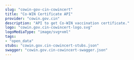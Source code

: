 ```yaml
---
slug: "cowin-gov-cin-cowincert"
title: "Co-WIN Certificate API"
provider: "cowin.gov.cin"
description: "API to get Co-WIN vaccination certificate."
logo: "cowin.gov.cin-cowincert-logo.svg"
logoMediaType: "image/svg+xml"
tags:
- "open_data"
stubs: "cowin.gov.cin-cowincert-stubs.json"
swagger: "cowin.gov.cin-cowincert-swagger.json"
---
```

